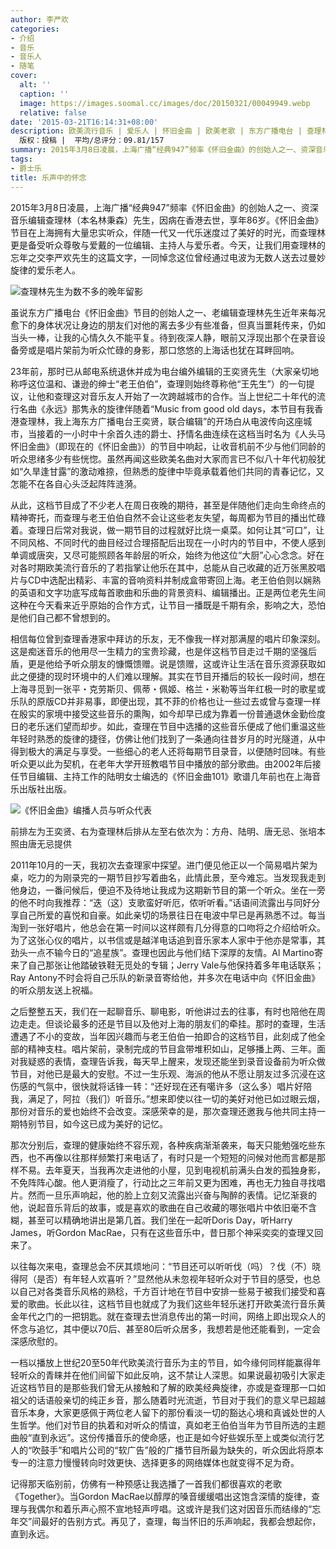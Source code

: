 ```yaml
---
author: 李严欢
categories:
- 介绍
- 音乐
- 音乐人
- 随笔
cover:
  alt: ''
  caption: ''
  image: https://images.soomal.cc/images/doc/20150321/00049949.webp
  relative: false
date: '2015-03-21T16:14:31+08:00'
description: 欧美流行音乐 | 爱乐人 | 怀旧金曲 | 欧美老歌 | 东方广播电台 | 查理林 | 林秉森 | 源自：www.soomal.com |
  版权：投稿 |  平均/总评分：09.81/157
summary: 2015年3月8日凌晨，上海广播“经典947”频率《怀旧金曲》的创始人之一、资深音乐编辑查理林（本名林秉森）先生，因病在香港去世，享年86岁。《怀旧金曲》节目在上海拥有大量忠实听众，伴随一代又一代乐迷度过了美好的时光，而查理林更是备受听众尊敬与爱戴的一位编辑、主持人与爱乐者……
tags:
- 爵士乐
title: 乐声中的怀念
---
```


2015年3月8日凌晨，上海广播“经典947”频率《怀旧金曲》的创始人之一、资深音乐编辑查理林（本名林秉森）先生，因病在香港去世，享年86岁。《怀旧金曲》节目在上海拥有大量忠实听众，伴随一代又一代乐迷度过了美好的时光，而查理林更是备受听众尊敬与爱戴的一位编辑、主持人与爱乐者。今天，让我们用查理林的忘年之交李严欢先生的这篇文字，一同悼念这位曾经通过电波为无数人送去过曼妙旋律的爱乐老人。


![查理林先生为数不多的晚年留影](https://images.soomal.cc/images/doc/20150321/00049941_01.webp)





虽说东方广播电台《怀旧金曲》节目的创始人之一、老编辑查理林先生近年来每况愈下的身体状况让身边的朋友们对他的离去多少有些准备，但真当噩耗传来，仍如当头一棒，让我的心情久久不能平复。待到夜深人静，眼前又浮现出那个在录音设备旁或是唱片架前为听众忙碌的身影，那口悠悠的上海话也犹在耳畔回响。

23年前，那时已从邮电系统退休并成为电台编外编辑的王奕贤先生（大家亲切地称呼这位温和、谦逊的绅士“老王伯伯”，查理则始终尊称他“王先生”）的一句提议，让他和查理这对音乐友人开始了一次跨越城市的合作。当上世纪二十年代的流行名曲《永远》那隽永的旋律伴随着“Music from good old days，本节目有我香港查理林，我上海东方广播电台王奕贤，联合编辑”的开场白从电波传向这座城市，当接着的一小时中十余首久违的爵士、抒情名曲连续在这档当时名为《人头马怀旧金曲》（即现在的《怀旧金曲》）的节目中响起，让收音机前不少与他们同龄的听众思绪多少有些恍惚。虽然再闻这些欧美名曲对大家而言已不似八十年代初般犹如“久旱逢甘露”的激动难捺，但熟悉的旋律中毕竟承载着他们共同的青春记忆，又怎能不在各自心头泛起阵阵涟漪。

从此，这档节目成了不少老人在周日夜晚的期待，甚至是伴随他们走向生命终点的精神寄托，而查理与老王伯伯自然不会让这些老友失望，每周都为节目的播出忙碌着。查理日后常对我说，做一期节目的过程就好比烧一桌菜。如何让其“可口”，让不同风格、不同时代的曲目经过合理搭配后出现在一小时内的节目中，不使人感到单调或唐突，又尽可能照顾各年龄层的听众，始终为他这位“大厨”心心念念。好在对各时期欧美流行音乐的了若指掌让他乐在其中，总能从自己收藏的近万张黑胶唱片与CD中选配出精彩、丰富的音响资料并制成盒带寄回上海。老王伯伯则以娴熟的英语和文字功底写成每首歌曲和乐曲的背景资料、编辑播出。正是两位老先生间这种在今天看来近乎原始的合作方式，让节目一播既是千期有余，影响之大，恐怕是他们自己都不曾想到的。

相信每位曾到查理香港家中拜访的乐友，无不像我一样对那满屋的唱片印象深刻。这是痴迷音乐的他用尽一生精力的宝贵珍藏，也是伴这档节目走过千期的坚强后盾，更是他给予听众朋友的慷慨馈赠。说是馈赠，这或许让生活在音乐资源获取如此之便捷的现时环境中的人们难以理解。其实在节目开播后的较长一段时间，想在上海寻觅到一张平・克劳斯贝、佩蒂・佩姬、格兰・米勒等当年红极一时的歌星或乐队的原版CD并非易事，即便出现，其不菲的价格也让一些过去或曾与查理一样在殷实的家境中接受这些音乐的熏陶，如今却早已成为靠着一份普通退休金勤俭度日的老乐迷们望而却步。如此，查理在节目中选播的这些音乐便成了他们重温这些年轻时熟悉的旋律的捷径，仿佛让他们找到了一条通向往昔岁月的时光隧道，从中得到极大的满足与享受。一些细心的老人还将每期节目录音，以便随时回味。有些听众更以此为契机，在老年大学开班教唱节目中播放的部分歌曲。由2002年后接任节目编辑、主持工作的陆明女士编选的《怀旧金曲101》歌谱几年前也在上海音乐出版社出版。

![《怀旧金曲》编播人员与听众代表](https://images.soomal.cc/images/doc/20150324/00049965.webp)

前排左为王奕贤、右为查理林后排从左至右依次为：方舟、陆明、唐无忌、张培本照由唐无忌提供



2011年10月的一天，我初次去查理家中探望。进门便见他正以一个简易唱片架为桌，吃力的为刚录完的一期节目抄写着曲名，此情此景，至今难忘。当发现我走到他身边，一番问候后，便迫不及待地让我成为这期新节目的第一个听众。坐在一旁的他不时向我推荐：“迭（这）支歌蛮好听厄，侬听听看。”话语间流露出与同好分享自己所爱的喜悦和自豪。如此亲切的场景往日在电波中早已是再熟悉不过。每当淘到一张好唱片，他总会在第一时间以这样颇有几分得意的口吻将之介绍给听众。为了这张心仪的唱片，以书信或是越洋电话追到音乐家本人家中于他亦是常事，其劲头一点不输今日的“追星族”。查理也因此与他们结下深厚的友情。Al Martino寄来了自己那张让他踏破铁鞋无觅处的专辑；Jerry Vale与他保持着多年电话联系；Ray Antony不时会将自己乐队的新录音寄给他，并多次在电话中向《怀旧金曲》的听众朋友送上祝福。

之后整整五天，我们在一起聊音乐、聊电影，听他讲过去的往事，有时也陪他在周边走走。但谈论最多的还是节目以及他对上海的朋友们的牵挂。那时的查理，生活遭遇了不小的变故，当年因兴趣而与老王伯伯一拍即合的这档节目，此刻成了他全部的精神支柱。唱片架前，录制完成的节目盒带堆积如山，足够播上两、三年。面对我疑惑的表情，查理告诉我，每天早上醒来，发现还能坐到录音设备前为听众做节目，对他已是最大的安慰。不过一生乐观、海派的他从不愿让朋友过多沉浸在这伤感的气氛中，很快就将话锋一转：“还好现在还有噶许多（这么多）唱片好陪我，满足了，阿拉（我们）听音乐。”想来即使以往一切的美好对他已如过眼云烟，那份对音乐的爱也始终不会改变。深感荣幸的是，那次查理还邀我与他共同主持一期特别节目，如今这已成为美好的记忆。

那次分别后，查理的健康始终不容乐观，各种疾病渐渐袭来，每天只能勉强吃些东西，也不再像以往那样频繁打来电话了，有时只是一个短短的问候对他而言都是那样不易。去年夏天，当我再次走进他的小屋，见到电视机前满头白发的孤独身影，不免阵阵心酸。他人更消瘦了，行动比之三年前又更为困难，再也无力独自寻找唱片。然而一旦乐声响起，他的脸上立刻又流露出兴奋与陶醉的表情。记忆渐衰的他，说起音乐背后的故事，或是喜欢的歌曲在自己收藏的哪张唱片中依旧毫不含糊，甚至可以精确地讲出是第几首。我们坐在一起听Doris Day，听Harry James，听Gordon MacRae，只有在这些音乐中，昔日那个神采奕奕的查理又回来了。

以往每次来电，查理总会不厌其烦地问：“节目还可以听听伐（吗）？伐（不）晓得阿（是否）有年轻人欢喜听？”显然他从未忽视年轻听众对于节目的感受，也总以自己对各类音乐风格的熟稔，千方百计地在节目中安排一些易于被我们接受和喜爱的歌曲。长此以往，这档节目也就成了为我们这些年轻乐迷打开欧美流行音乐黄金年代之门的一把钥匙。就在查理去世消息传出的第一时间，网络上即出现众人的怀念与追忆，其中便以70后、甚至80后听众居多，我想若是他还能看到，一定会深感欣慰的。

一档以播放上世纪20至50年代欧美流行音乐为主的节目，如今缘何同样能赢得年轻听众的青睐并在他们间留下如此反响，这不禁让人深思。如果说最初吸引大家走近这档节目的是那些我们曾无从接触和了解的欧美经典旋律，亦或是查理那一口如祖父的话语般亲切的纯正乡音，那么随着时光流逝，节目对于我们的意义早已超越音乐本身，大家更感佩于两位老人留下的那份看淡一切的豁达心境和真诚处世的人生哲学。他们对节目的执着和对听众的情谊，真如老王伯伯当年为节目所选的主题曲般“直到永远”。这份传播音乐的使命感，也正是如今好些娱乐至上或类似流行艺人的“吹鼓手”和唱片公司的“软广告”般的广播节目所最为缺失的，听众因此将原本专一的注意力慢慢转向时效更快、选择更多的网络媒体也就变得不足为奇。

记得那天临别前，仿佛有一种预感让我选播了一首我们都很喜欢的老歌《Together》。当Gordon MacRae以醇厚的嗓音缓缓唱出这饱含深情的旋律，查理与我偶尔和着乐声心照不宣地轻声哼唱。这或许是我们这对因音乐而结缘的“忘年交”间最好的告别方式。再见了，查理，每当怀旧的乐声响起，我都会想起你，直到永远。